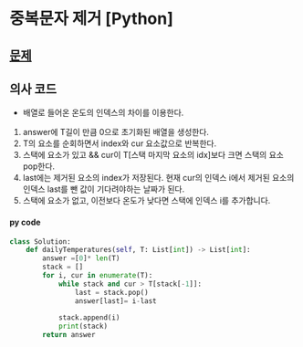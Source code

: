 # 중복문자 제거 [Python]

## [문제]() 
## 의사 코드
- 배열로 들어온 온도의 인덱스의 차이를 이용한다.
1. answer에 T길이 만큼 0으로 초기화된 배열을 생성한다.
2. T의 요소를 순회하면서 index와 cur 요소값으로 반복한다.
3. 스택에 요소가 있고 && cur이 T[스택 마지막 요소의 idx]보다 크면 스택의 요소 pop한다.
4. last에는 제거된 요소의 index가 저장된다. 현재 cur의 인덱스 i에서 제거된 요소의 인덱스 last를 뺀 값이 기다려야하는 날짜가 된다.
5. 스택에 요소가 없고, 이전보다 온도가 낮다면 스택에 인덱스 i를 추가합니다.


#### py code
```py
class Solution:
    def dailyTemperatures(self, T: List[int]) -> List[int]:
        answer =[0]* len(T)
        stack = []
        for i, cur in enumerate(T):
            while stack and cur > T[stack[-1]]:
                last = stack.pop()
                answer[last]= i-last
                
            stack.append(i)
            print(stack)
        return answer
  
```
